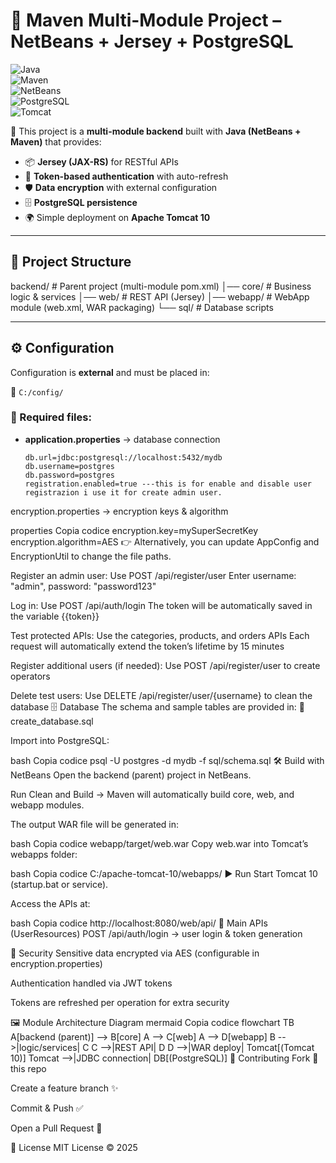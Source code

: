 # 🔐 Maven Multi-Module Project – NetBeans + Jersey + PostgreSQL  

![Java](https://img.shields.io/badge/Java-17-orange?logo=java)  
![Maven](https://img.shields.io/badge/Maven-Build-blue?logo=apachemaven)  
![NetBeans](https://img.shields.io/badge/IDE-NetBeans-blue?logo=apache)  
![PostgreSQL](https://img.shields.io/badge/PostgreSQL-DB-336791?logo=postgresql)  
![Tomcat](https://img.shields.io/badge/Tomcat-10-yellow?logo=apachetomcat)  

🚀 This project is a **multi-module backend** built with **Java (NetBeans + Maven)** that provides:  
- 📦 **Jersey (JAX-RS)** for RESTful APIs  
- 🔑 **Token-based authentication** with auto-refresh  
- 🛡️ **Data encryption** with external configuration  
- 🗄️ **PostgreSQL persistence**  
- 🌍 Simple deployment on **Apache Tomcat 10**  

---

## 📂 Project Structure

backend/ # Parent project (multi-module pom.xml)
│── core/ # Business logic & services
│── web/ # REST API (Jersey)
│── webapp/ # WebApp module (web.xml, WAR packaging)
└── sql/ # Database scripts

---

## ⚙️ Configuration  

Configuration is **external** and must be placed in:  

📂 `C:/config/`  

### 🔑 Required files:
- **application.properties** → database connection  
  ```properties
  db.url=jdbc:postgresql://localhost:5432/mydb
  db.username=postgres
  db.password=postgres
  registration.enabled=true ---this is for enable and disable user registrazion i use it for create admin user.
encryption.properties → encryption keys & algorithm

properties
Copia codice
encryption.key=mySuperSecretKey
encryption.algorithm=AES
👉 Alternatively, you can update AppConfig and EncryptionUtil to change the file paths.

Register an admin user:
Use POST /api/register/user
Enter username: "admin", password: "password123"

Log in:
Use POST /api/auth/login
The token will be automatically saved in the variable {{token}}

Test protected APIs:
Use the categories, products, and orders APIs
Each request will automatically extend the token’s lifetime by 15 minutes

Register additional users (if needed):
Use POST /api/register/user to create operators

Delete test users:
Use DELETE /api/register/user/{username} to clean the database
🗄️ Database
The schema and sample tables are provided in:
📄 create_database.sql

Import into PostgreSQL:

bash
Copia codice
psql -U postgres -d mydb -f sql/schema.sql
🛠️ Build with NetBeans
Open the backend (parent) project in NetBeans.

Run Clean and Build → Maven will automatically build core, web, and webapp modules.

The output WAR file will be generated in:

bash
Copia codice
webapp/target/web.war
Copy web.war into Tomcat’s webapps folder:

bash
Copia codice
C:/apache-tomcat-10/webapps/
▶️ Run
Start Tomcat 10 (startup.bat or service).

Access the APIs at:

bash
Copia codice
http://localhost:8080/web/api/
📡 Main APIs (UserResources)
POST /api/auth/login → user login & token generation



🔐 Security
Sensitive data encrypted via AES (configurable in encryption.properties)

Authentication handled via JWT tokens

Tokens are refreshed per operation for extra security

🖼️ Module Architecture Diagram
mermaid
Copia codice
flowchart TB
    A[backend (parent)] --> B[core]
    A --> C[web]
    A --> D[webapp]
    B -->|logic/services| C
    C -->|REST API| D
    D -->|WAR deploy| Tomcat[(Tomcat 10)]
    Tomcat -->|JDBC connection| DB[(PostgreSQL)]
🤝 Contributing
Fork 🍴 this repo

Create a feature branch ✨

Commit & Push ✅

Open a Pull Request 🚀

📜 License
MIT License © 2025
